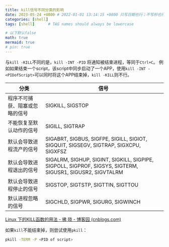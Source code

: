 ```yaml
---
title: kill信号不同分类的影响
date: 2023-05-24 +0800 # 2022-01-01 13:14:15 +0800 只写日期也行；不写秒也行；这样也行 2022-03-09T00:55:42+08:00
categories: [shell]
tags: [shell]      # TAG names should always be lowercase

# 以下默认false
math: true
mermaid: true
# pin: true
---
```


与`kill -KILL`不同的是，`kill -INT -PID` 将通知被结束进程，等同于`Ctrl+C`。
例如如果结束一个script，该script中同步启动了一个APP，使用`kill -INT -<PIDofScript>`可以同时将这个APP结束掉，`kill -KILL`则不行。

|               分类           |                信号                                             |
|------------------------------|-----------------------------------------------------------------|
| 程序不可捕获、阻塞或忽略的信号| SIGKILL, SIGSTOP |
| 不能恢复至默认动作的信号      | SIGILL, SIGTRAP  |
| 默认会导致进程流产的信号      | SIGABRT, SIGBUS, SIGFPE, SIGILL, SIGIOT, SIGQUIT, SIGSEGV, SIGTRAP, SIGXCPU, SIGXFSZ |
| 默认会导致进程退出的信号      | SIGALRM, SIGHUP, SIGINT, SIGKILL, SIGPIPE, SIGPOLL, SIGPROF, SIGSYS, SIGTERM, SIGUSR1, SIGUSR2, SIGVTALRM |
| 默认会导致进程停止的信号      | SIGSTOP, SIGTSTP, SIGTTIN, SIGTTOU |
| 默认进程忽略的信号            | SIGCHLD, SIGPWR, SIGURG, SIGWINCH  |

[Linux 下的KILL函数的用法 - 拂 晓 - 博客园 (cnblogs.com)](https://www.cnblogs.com/leeming0222/articles/3994125.html)

如果`kill`不能结束掉，则尝试使用`pkill`：

```bash
pkill -TERM -P <PID of script>
```
